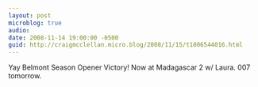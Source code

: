 ```yaml
---
layout: post
microblog: true
audio: 
date: 2008-11-14 19:00:00 -0500
guid: http://craigmcclellan.micro.blog/2008/11/15/t1006544016.html
---
```

Yay Belmont Season Opener Victory! Now at Madagascar 2 w/ Laura. 007 tomorrow.
